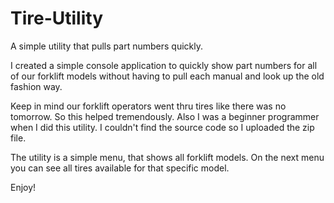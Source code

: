 # Tire-Utility
A simple utility that pulls part numbers quickly.

I created a simple console application to quickly show
part numbers for all of our forklift models without having
to pull each manual and look up the old fashion way.

Keep in mind our forklift operators went thru tires like 
there was no tomorrow. So this helped tremendously.
Also I was a beginner programmer when I did this utility.
I couldn't find the source code so I uploaded the zip file.

The utility is a simple menu, that shows all forklift models.
On the next menu you can see all tires available for that specific
model.

Enjoy!
